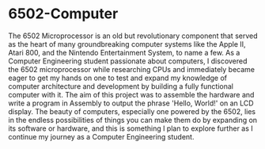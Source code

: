 # 6502-Computer
The 6502 Microprocessor is an old but revolutionary component that served as the heart of many groundbreaking computer systems like the Apple II, Atari 800, and the Nintendo Entertainment System, to name a few. As a Computer Engineering student passionate about computers, I discovered the 6502 microprocessor while researching CPUs and immediately became eager to get my hands on one to test and expand my knowledge of computer architecture and development by building a fully functional computer with it. The aim of this project was to assemble the hardware and write a program in Assembly to output the phrase 'Hello, World!' on an LCD display. The beauty of computers, especially one powered by the 6502, lies in the endless possibilities of things you can make them do by expanding on its software or hardware, and this is something I plan to explore further as I continue my journey as a Computer Engineering student.

